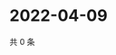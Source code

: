 # 2022-04-09

共 0 条

<!-- BEGIN WEIBO -->
<!-- 最后更新时间 Sat Apr 09 2022 17:14:48 GMT+0800 (China Standard Time) -->

<!-- END WEIBO -->
